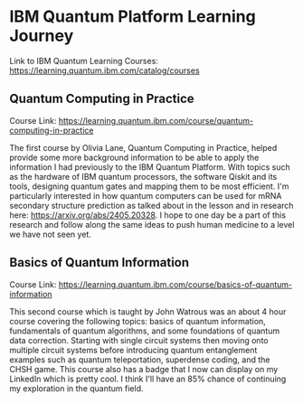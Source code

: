 # IBM Quantum Platform Learning Journey

Link to IBM Quantum Learning Courses: https://learning.quantum.ibm.com/catalog/courses

## Quantum Computing in Practice

Course Link: https://learning.quantum.ibm.com/course/quantum-computing-in-practice

The first course by Olivia Lane, Quantum Computing in Practice, helped provide some more background information to 
be able to apply the information I had previously to the IBM Quantum Platform. With topics such as the hardware of 
IBM quantum processors, the software Qiskit and its tools, designing quantum gates and mapping them to be most efficient. 
I'm particularly interested in how quantum computers can be used for mRNA secondary structure prediction as talked about 
in the lesson and in research here: https://arxiv.org/abs/2405.20328. I hope to one day be a part of this research and 
follow along the same ideas to push human medicine to a level we have not seen yet.

## Basics of Quantum Information

Course Link: https://learning.quantum.ibm.com/course/basics-of-quantum-information

This second course which is taught by John Watrous was an about 4 hour course
covering the following topics: basics of quantum information, fundamentals of
quantum algorithms, and some foundations of quantum data correction. Starting
with single circuit systems then moving onto multiple circuit systems before
introducing quantum entanglement examples such as quantum teleportation, 
superdense coding, and the CHSH game. This course also has a badge that I now
can display on my LinkedIn which is pretty cool. I think I'll have an 85% chance
of continuing my exploration in the quantum field. 